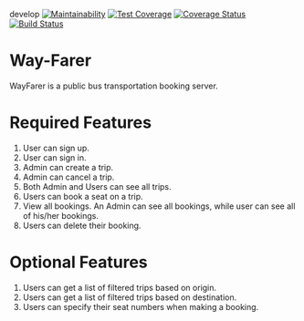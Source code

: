 develop [![Maintainability](https://api.codeclimate.com/v1/badges/3c76f2ec3192c30a5392/maintainability)](https://codeclimate.com/github/okezieobi/Way-Farer/maintainability) [![Test Coverage](https://api.codeclimate.com/v1/badges/3c76f2ec3192c30a5392/test_coverage)](https://codeclimate.com/github/okezieobi/Way-Farer/test_coverage) [![Coverage Status](https://coveralls.io/repos/github/okezieobi/Way-Farer/badge.svg?branch=develop)](https://coveralls.io/github/okezieobi/Way-Farer?branch=develop) [![Build Status](https://travis-ci.com/okezieobi/Way-Farer.svg?branch=develop)](https://travis-ci.com/okezieobi/Way-Farer)

# Way-Farer
WayFarer is a public bus transportation booking server.

# Required Features
1. User can sign up.
2. User can sign in.
3. Admin can create a trip.
4. Admin can cancel a trip.
5. Both Admin and Users can see all trips.
6. Users can book a seat on a trip.
7. View all bookings. An Admin can see all bookings, while user can see all of his/her
bookings.
8. Users can delete their booking.

# Optional Features
1. Users can get a list of filtered trips based on origin.
2. Users can get a list of filtered trips based on destination.
3. Users can specify their seat numbers when making a booking.
